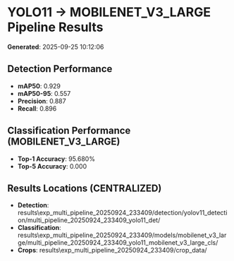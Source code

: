 # YOLO11 -> MOBILENET_V3_LARGE Pipeline Results

**Generated**: 2025-09-25 10:12:06

## Detection Performance
- **mAP50**: 0.929
- **mAP50-95**: 0.557
- **Precision**: 0.887
- **Recall**: 0.896

## Classification Performance (MOBILENET_V3_LARGE)
- **Top-1 Accuracy**: 95.680%
- **Top-5 Accuracy**: 0.000

## Results Locations (CENTRALIZED)
- **Detection**: results\exp_multi_pipeline_20250924_233409/detection/yolov11_detection/multi_pipeline_20250924_233409_yolo11_det/
- **Classification**: results\exp_multi_pipeline_20250924_233409/models/mobilenet_v3_large/multi_pipeline_20250924_233409_yolo11_mobilenet_v3_large_cls/
- **Crops**: results\exp_multi_pipeline_20250924_233409/crop_data/
